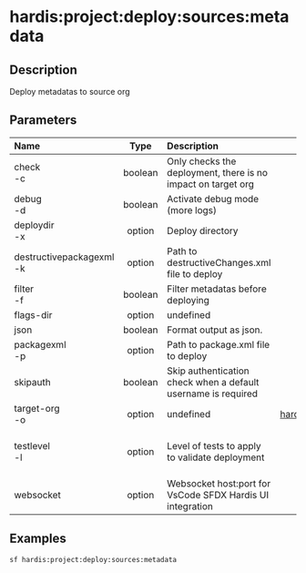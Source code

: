 <!-- This file has been generated with command 'sf hardis:doc:plugin:generate'. Please do not update it manually or it may be overwritten -->
# hardis:project:deploy:sources:metadata

## Description

Deploy metadatas to source org

## Parameters

| Name                         |  Type   | Description                                                   |           Default            | Required |                                Options                                 |
|:-----------------------------|:-------:|:--------------------------------------------------------------|:----------------------------:|:--------:|:----------------------------------------------------------------------:|
| check<br/>-c                 | boolean | Only checks the deployment, there is no impact on target org  |                              |          |                                                                        |
| debug<br/>-d                 | boolean | Activate debug mode (more logs)                               |                              |          |                                                                        |
| deploydir<br/>-x             | option  | Deploy directory                                              |              .               |          |                                                                        |
| destructivepackagexml<br/>-k | option  | Path to destructiveChanges.xml file to deploy                 |                              |          |                                                                        |
| filter<br/>-f                | boolean | Filter metadatas before deploying                             |                              |          |                                                                        |
| flags-dir                    | option  | undefined                                                     |                              |          |                                                                        |
| json                         | boolean | Format output as json.                                        |                              |          |                                                                        |
| packagexml<br/>-p            | option  | Path to package.xml file to deploy                            |                              |          |                                                                        |
| skipauth                     | boolean | Skip authentication check when a default username is required |                              |          |                                                                        |
| target-org<br/>-o            | option  | undefined                                                     | hardis@cityone.fr.intfluxne2 |          |                                                                        |
| testlevel<br/>-l             | option  | Level of tests to apply to validate deployment                |        RunLocalTests         |          | NoTestRun<br/>RunSpecifiedTests<br/>RunLocalTests<br/>RunAllTestsInOrg |
| websocket                    | option  | Websocket host:port for VsCode SFDX Hardis UI integration     |                              |          |                                                                        |

## Examples

```shell
sf hardis:project:deploy:sources:metadata
```


